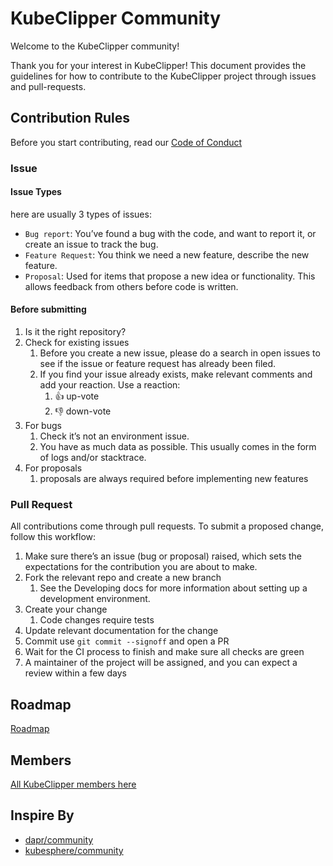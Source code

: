 # KubeClipper Community

Welcome to the KubeClipper community!

Thank you for your interest in KubeClipper! This document provides the guidelines for how to contribute to the KubeClipper project through issues and pull-requests.

## Contribution Rules

Before you start contributing, read our [Code of Conduct](code-of-conduct.md)

### Issue

#### Issue Types
here are usually 3 types of issues:

* `Bug report`: You’ve found a bug with the code, and want to report it, or create an issue to track the bug.
* `Feature Request`: You think we need a new feature, describe the new feature.
* `Proposal`: Used for items that propose a new idea or functionality. This allows feedback from others before code is written.

#### Before submitting

1. Is it the right repository?
2. Check for existing issues
   1. Before you create a new issue, please do a search in open issues to see if the issue or feature request has already been filed.
   2. If you find your issue already exists, make relevant comments and add your reaction. Use a reaction:
      1. 👍 up-vote
      2. 👎 down-vote
3. For bugs
   1. Check it’s not an environment issue.
   2. You have as much data as possible. This usually comes in the form of logs and/or stacktrace.
4. For proposals
   1. proposals are always required before implementing new features

### Pull Request

All contributions come through pull requests. To submit a proposed change, follow this workflow:

1. Make sure there’s an issue (bug or proposal) raised, which sets the expectations for the contribution you are about to make.
2. Fork the relevant repo and create a new branch
   1. See the Developing docs for more information about setting up a development environment.
3. Create your change
   1. Code changes require tests
4. Update relevant documentation for the change
5. Commit use `git commit --signoff` and open a PR
6. Wait for the CI process to finish and make sure all checks are green
7. A maintainer of the project will be assigned, and you can expect a review within a few days

## Roadmap

[Roadmap](Roadmap.md)

## Members

[All KubeClipper members here](members.md)

## Inspire By

* [dapr/community](https://github.com/dapr/community)
* [kubesphere/community](https://github.com/kubesphere/community)